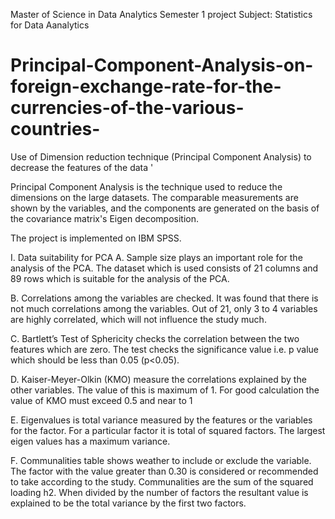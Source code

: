 Master of Science in Data Analytics Semester 1 project
Subject: Statistics for Data Aanalytics
# Principal-Component-Analysis-on-foreign-exchange-rate-for-the-currencies-of-the-various-countries-
Use of Dimension reduction technique (Principal Component Analysis) to decrease the features of the data  '

Principal Component Analysis is the technique used to reduce the dimensions on the large datasets. The comparable measurements are shown by the variables, and the components are generated on the basis of the covariance matrix's Eigen decomposition.

The project is implemented on IBM SPSS. 

I. Data suitability for PCA
A. Sample size plays an important role for the analysis of the PCA. The dataset which is used consists of 21 columns and 89 rows which is suitable for the analysis of the PCA. 

B. Correlations among the variables are checked. It was found that there is not much correlations among the variables. Out of 21, only 3 to 4 variables are highly correlated, which will not influence the study much.

C. Bartlett’s Test of Sphericity checks the correlation between the two features which are zero. The test checks the significance value i.e. p value which should be less than 0.05 (p<0.05). 

D. Kaiser-Meyer-Olkin (KMO) measure the correlations explained by the other variables. The value of this is maximum of 1. For good calculation the value of KMO must exceed 0.5 and 
near to 1

E. Eigenvalues is total variance measured by the features or the variables for the factor. For a particular factor it is total of squared factors. The largest eigen values has a maximum variance.

F. Communalities table shows weather to include or exclude the variable. The factor with the value greater than 0.30 is considered or recommended to take according to the study. Communalities are the sum of the squared loading h2. When divided by the number of factors the resultant value is explained to be the total variance by the first two factors.


